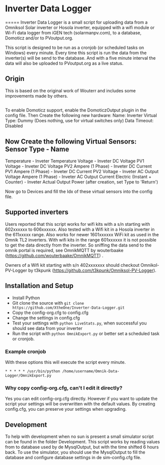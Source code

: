 # Inverter Data Logger
=====
Inverter Data Logger is a small script for uploading data from a Omniksol Solar 
inverter or Hosola inverter, equipped with a wifi module or Wi-Fi data logger
from iGEN tech (solarmanpv.com), to a database, Domoticz and/or to PVoutput.org.

This script is designed to be run as a cronjob (or scheduled tasks on Windows) every minute.
Every time this script is run the data from the inverter(s) will be send to the database.
And with a five minute interval the data will also be uploaded to PVoutput.org as a live status.

## Origin
This is based on the original work of Wouterr and includes some improvements made by others.

##
To enable Domoticz support, enable the DomoticzOutput plugin in the config file.
Then Create the following new hardware:
Name: Inverter Virtual
Type: Dummy (Does nothing, use for virtual switches only)
Data Timeout: Disabled

Now Create the following Virtual Sensors:
Sensor Type                  - Name
--------------------------------------------------
Temperature                  - Inveter Temperature
Voltage                      - Inveter DC Voltage PV1
Voltage                      - Inveter DC Voltage PV2
Ampere (1 Phase)             - Inveter DC Current PV1
Ampere (1 Phase)             - Inveter DC Current PV2
Voltage                      - Inveter AC Output Voltage
Ampere (1 Phase)             - Inveter AC Output Current
Electric (Instant + Counter) - Inveter Actual Output Power (after creation, set Type to 'Return')

Now go to Devices and fill the Idx of these virtual sensors into the config file.

## Supported inverters
Users reported that this script works for wifi kits with a s/n starting with
602xxxxxx to 606xxxxxx. Also tested with a Wifi kit in a Hosola inverter in the 611xxxxx range.
Also works for newer 1601xxxxxx WiFi kit as used in the Omnik TL2 inverters.
With wifi kits in the range 601xxxxxx it is not
possible to get the data directly from the inverter. So sniffing the data send
to the omnik portal is required, see OmnikMQTT by wouterbaake
(https://github.com/wouterbaake/OmnikMQTT) .

Owners of a Wifi kit starting with s/n 402xxxxxxx should checkout
Omnikol-PV-Logger by t3kpunk (https://github.com/t3kpunk/Omniksol-PV-Logger).

## Installation and Setup

* Install Python
* Git clone the source with `git clone https://github.com/XtheOne/Inverter-Data-Logger.git`
* Copy the config-org.cfg to config.cfg
* Change the settings in config.cfg
* Test your settings with `python LiveStats.py`, when successful you should see
data from your inverter
* Run the script with `python OmnikExport.py` or better set a scheduled task or 
cronjob.

### Example cronjob
With these options this will execute the script every minute.

`* * * * * /usr/bin/python /home/username/Omnik-Data-Logger/OmnikExport.py`

### Why copy config-org.cfg, can't I edit it directly?
Yes you can edit config-org.cfg directly. However if you want to update the 
script your settings will be overwritten with the default values. By creating 
config.cfg, you can preserve your settings when upgrading.

## Development
To help with development when no sun is present a small simulator script can be
found in the folder Development. This script works by reading values from to
database used by de MysqlOutput, but with the time shifted 6 hours back. To use
the simulator, you should use the MysqlOutput to fill the database and configure
database settings in de sim-config.cfg file.
